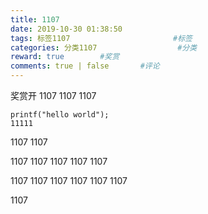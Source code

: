 ```yaml
---
title: 1107
date: 2019-10-30 01:38:50
tags: 标签1107                       #标签
categories: 分类1107                  #分类
reward: true        #奖赏
comments: true | false       #评论
---
```

奖赏开
1107
1107
1107
```
printf("hello world");
11111
```
1107
1107

1107
1107
1107
1107
1107

1107
1107
1107
1107
1107
1107

1107